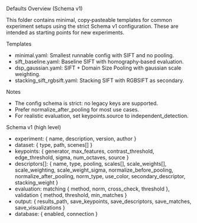 Defaults Overview (Schema v1)

This folder contains minimal, copy‑pasteable templates for common experiment setups using the strict Schema v1 configuration. These are intended as starting points for new experiments.

Templates
- minimal.yaml: Smallest runnable config with SIFT and no pooling.
- sift_baseline.yaml: Baseline SIFT with homography‑based evaluation.
- dsp_gaussian.yaml: SIFT + Domain Size Pooling with gaussian scale weighting.
- stacking_sift_rgbsift.yaml: Stacking SIFT with RGBSIFT as secondary.

Notes
- The config schema is strict: no legacy keys are supported.
- Prefer normalize_after_pooling for most use cases.
- For realistic evaluation, set keypoints.source to independent_detection.

Schema v1 (high level)
- experiment: { name, description, version, author }
- dataset: { type, path, scenes[] }
- keypoints: { generator, max_features, contrast_threshold, edge_threshold, sigma, num_octaves, source }
- descriptors[]: { name, type, pooling, scales[], scale_weights[], scale_weighting, scale_weight_sigma, normalize_before_pooling, normalize_after_pooling, norm_type, use_color, secondary_descriptor, stacking_weight }
- evaluation: matching { method, norm, cross_check, threshold }, validation { method, threshold, min_matches }
- output: { results_path, save_keypoints, save_descriptors, save_matches, save_visualizations }
- database: { enabled, connection }

